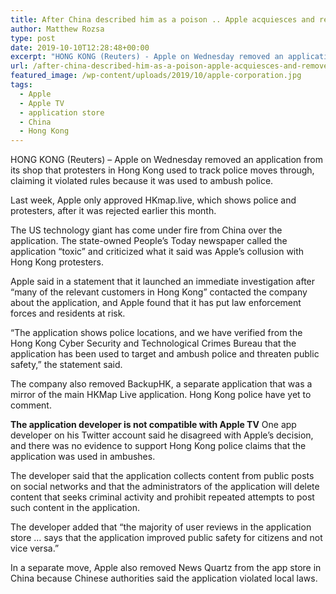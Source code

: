 ```yaml
---
title: After China described him as a poison .. Apple acquiesces and removes a special application maps Hong Kong
author: Matthew Rozsa
type: post
date: 2019-10-10T12:28:48+00:00
excerpt: "HONG KONG (Reuters) - Apple on Wednesday removed an application from its shop that protesters in Hong Kong used to track police moves through, claiming it violated rules because it was used to ambush police."
url: /after-china-described-him-as-a-poison-apple-acquiesces-and-removes-a-special-application-maps-hong-kong/
featured_image: /wp-content/uploads/2019/10/apple-corporation.jpg
tags:
  - Apple
  - Apple TV
  - application store
  - China
  - Hong Kong
---
```


  HONG KONG (Reuters) &#8211; Apple on Wednesday removed an application from its shop that protesters in Hong Kong used to track police moves through, claiming it violated rules because it was used to ambush police.



  Last week, Apple only approved HKmap.live, which shows police and protesters, after it was rejected earlier this month.



  The US technology giant has come under fire from China over the application. The state-owned People&#8217;s Today newspaper called the application &#8220;toxic&#8221; and criticized what it said was Apple&#8217;s collusion with Hong Kong protesters.



  Apple said in a statement that it launched an immediate investigation after &#8220;many of the relevant customers in Hong Kong&#8221; contacted the company about the application, and Apple found that it has put law enforcement forces and residents at risk.



  &#8220;The application shows police locations, and we have verified from the Hong Kong Cyber ​​Security and Technological Crimes Bureau that the application has been used to target and ambush police and threaten public safety,&#8221; the statement said.



  The company also removed BackupHK, a separate application that was a mirror of the main HKMap Live application. Hong Kong police have yet to comment.



  **The application developer is not compatible with Apple TV** One app developer on his Twitter account said he disagreed with Apple&#8217;s decision, and there was no evidence to support Hong Kong police claims that the application was used in ambushes.



  The developer said that the application collects content from public posts on social networks and that the administrators of the application will delete content that seeks criminal activity and prohibit repeated attempts to post such content in the application.



  The developer added that &#8220;the majority of user reviews in the application store &#8230; says that the application improved public safety for citizens and not vice versa.&#8221;



  In a separate move, Apple also removed News Quartz from the app store in China because Chinese authorities said the application violated local laws.


